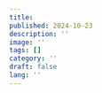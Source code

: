```yaml
---
title: 
published: 2024-10-23
description: ''
image: ''
tags: []
category: ''
draft: false 
lang: ''
---
```

